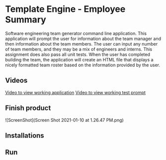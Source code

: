 # Template Engine - Employee Summary

Software engineering team generator command line application. This application will prompt the user for information about the team manager and then information about the team members. The user can input any number of team members, and they may be a mix of engineers and interns. This assignment does also pass all unit tests. When the user has completed building the team, the application will create an HTML file that displays a nicely formatted team roster based on the information provided by the user. 

## Videos
[Video to view working application](https://www.youtube.com/watch?v=rhjqu4c5xBg)
[Video to view working test prompt](https://www.youtube.com/watch?v=Wfdl57e-RmM)

## Finish product
![ScreenShot](Screen Shot 2021-01-10 at 1.26.47 PM.png)

## Installations



## Run



